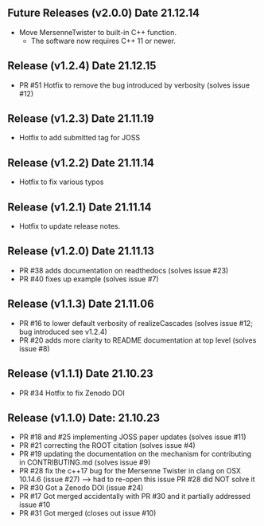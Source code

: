 ## Future Releases (v2.0.0) Date 21.12.14

* Move MersenneTwister to built-in C++ function.
	* The software now requires C++ 11 or newer.

## Release (v1.2.4) Date 21.12.15

* PR #51 Hotfix to remove the bug introduced by verbosity (solves issue #12)

## Release (v1.2.3) Date 21.11.19

* Hotfix to add submitted tag for JOSS

## Release (v1.2.2) Date 21.11.14

* Hotfix to fix various typos

## Release (v1.2.1) Date 21.11.14

* Hotfix to update release notes. 

## Release (v1.2.0) Date 21.11.13

* PR #38 adds documentation on readthedocs (solves issue #23)
* PR #40 fixes up example (solves issue #7)


## Release (v1.1.3) Date 21.11.06

* PR #16 to lower default verbosity of realizeCascades (solves issue #12; bug introduced see v1.2.4)
* PR #20 adds more clarity to README documentation at top level (solves issue #8)

## Release (v1.1.1) Date 21.10.23

* PR #34 Hotfix to fix Zenodo DOI

## Release (v1.1.0) Date: 21.10.23

* PR #18 and #25 implementing JOSS paper updates (solves issue #11)
* PR #21 correcting the ROOT citation (solves issue #4)
* PR #19 updating the documentation on the mechanism for contributing in CONTRIBUTING.md (solves issue #9)
* PR #28 fix the c++17 bug for the Mersenne Twister in clang on OSX 10.14.6 (issue #27) --> had to re-open this issue PR #28 did NOT solve it
* PR #30 Got a Zenodo DOI (issue #24) 
* PR #17 Got merged accidentally with PR #30 and it partially addressed issue #10 
* PR #31 Got merged (closes out issue #10)
